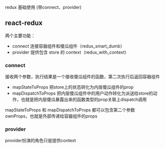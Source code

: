 redux 基础使用 (带connect、provider)

## react-redux
两个主要功能：
- connect 连接容器组件和傻瓜组件（redux_smart_dumb）
- provider 提供包含 store 的 context（redux_with_context）

### connect
接收两个参数，执行结果是一个接收傻瓜组件的函数，第二次执行后返回容器组件
- mapStateToProps 把store上的状态转化为内层傻瓜组件的prop
- mapDispatchToProps 把内层傻瓜组件中的用户动作转化为派送给store的动作，也就是把内层傻瓜暴露出来的函数类型的prop关联上dispatch调用

mapStateToProps 和 mapDispatchToProps 都可以包含第二个参数 ownProps，也就是外部传递给容器组件的props

### provider
provider扮演的角色只是提供context
